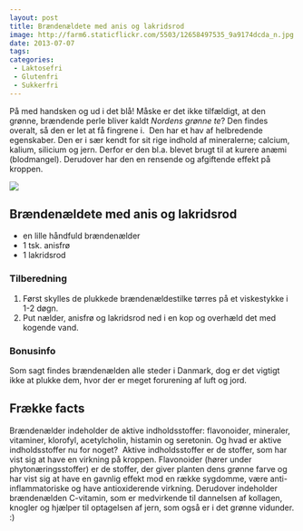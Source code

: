 ```yaml
---
layout: post
title: Brændenældete med anis og lakridsrod
image: http://farm6.staticflickr.com/5503/12658497535_9a9174dcda_n.jpg
date: 2013-07-07
tags:
categories:
 - Laktosefri
 - Glutenfri
 - Sukkerfri
---
```


På med handsken og ud i det blå! Måske er det ikke tilfældigt, at den grønne,
brændende perle bliver kaldt _Nordens grønne te_? Den findes overalt, så den er
let at få fingrene i.  Den har et hav af helbredende egenskaber. Den er i sær
kendt for sit rige indhold af mineralerne; calcium, kalium, silicium og jern.
Derfor er den bl.a. blevet brugt til at kurere anæmi (blodmangel). Derudover har
den en rensende og afgiftende effekt på kroppen.

[ ![](http://1.bp.blogspot.com/-zsCHOuHrTfA/Udmb_6oqPbI/AAAAAAAAA_8/wDJedNBc8tE/s1600/Br%C3%A6nden%C3%A6ldete.jpg) ](http://1.bp.blogspot.com/-zsCHOuHrTfA/Udmb_6oqPbI/AAAAAAAAA_8/wDJedNBc8tE/s1600/Br%C3%A6nden%C3%A6ldete.jpg)


## Brændenældete med anis og lakridsrod
- en lille håndfuld brændenælder
- 1 tsk. anisfrø
- 1 lakridsrod

### Tilberedning
1. Først skylles de plukkede brændenældestilke tørres på et viskestykke i 1-2 døgn.
2. Put nælder, anisfrø og lakridsrod ned i en kop og overhæld det med kogende vand.


### Bonusinfo
Som sagt findes brændenælden alle steder i Danmark, dog er det vigtigt ikke at plukke dem, hvor der er meget forurening af luft og jord.

## Frække facts
Brændenælder indeholder de aktive indholdsstoffer: flavonoider, mineraler,
vitaminer, klorofyl, acetylcholin, histamin og seretonin. Og hvad er aktive
indholdsstoffer nu for noget? 
Aktive indholdsstoffer er de stoffer, som har vist sig at have en virkning på
kroppen.
Flavonoider (hører under phytonæringsstoffer) er de stoffer, der giver planten
dens grønne farve og har vist sig at have en gavnlig effekt mod en række
sygdomme, være anti-inflammatoriske og have antioxiderende virkning. Derudover
indeholder brændenælden C-vitamin, som er medvirkende til dannelsen af kollagen,
knogler og hjælper til optagelsen af jern, som også er i det grønne vidunder. :)
